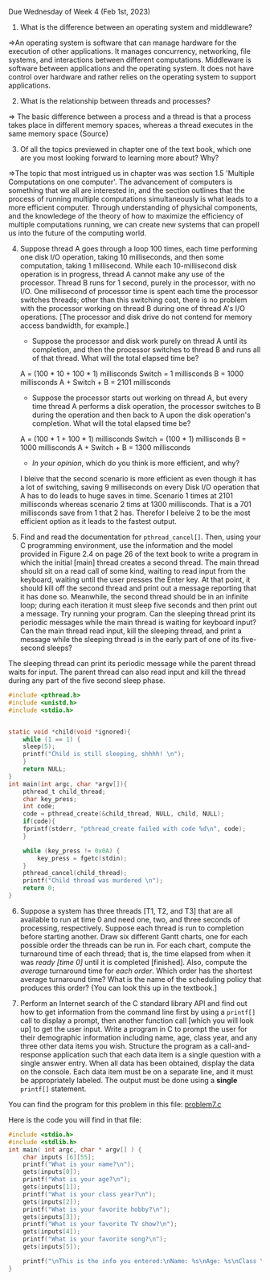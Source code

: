 Due Wednesday of Week 4 (Feb 1st, 2023)

1. What is the difference between an operating system and middleware?

=>An operating system is software that can manage hardware for the execution of other applications. It manages concurrency, networking, file systems, and interactions between different computations. Middleware is software between applications and the operating system. It does not have control over hardware and rather relies on the operating system to support applications.

2. What is the relationship between threads and processes?

=>  The basic difference between a process and a thread is that a process takes place in different memory spaces, whereas a thread executes in the same memory space (Source)

3. Of all the topics previewed in chapter one of the text book, which one are you most looking forward to learning more about? Why?

=>The topic that most intrigued us in chapter was was section 1.5 'Multiple Computations on one computer'. The advancement of computers is something that we all are interested in, and the section outlines that the process of running multiple computations simultaneously is what leads to a more efficient computer. Through understanding of physichal components, and the knowledege of the theory of how to maximize the efficiency of multiple computations running, we can create new systems that can propell us into the future of the computing world.

4. Suppose thread A goes through a loop 100 times, each time performing one disk I/O operation, taking 10 milliseconds, and then some computation, taking 1 millisecond. While each 10-millisecond disk operation is in progress, thread A cannot make any use of the processor. Thread B runs for 1 second, purely in the processor, with no I/O. One millisecond of processor time is spent each time the processor switches threads; other than this switching cost, there is no problem with the processor working on thread B during one of thread A's I/O operations. [The processor and disk drive do not contend for memory access bandwidth, for example.]

    + Suppose the processor and disk work purely on thread A until its completion, and then the processor switches to thread B and runs all of that thread. What will the total elapsed time be?

    A = (100 * 10 + 100 * 1)  millisconds
    Switch = 1 millisconds
    B = 1000 millisconds
    A + Switch + B = 2101 millisconds
    
    + Suppose the processor starts out working on thread A, but every time thread A performs a disk operation, the processor switches to B during the operation and then back to A upon the disk operation's completion. What will the total elapsed time be?

    A = (100 * 1 + 100 * 1) millisconds
    Switch = (100 * 1) millisconds
    B = 1000 millisconds
    A + Switch + B = 1300 millisconds
    
    + _In your opinion_, which do you think is more efficient, and why?

    I bleive that the second scenario is more efficient as even though it has a lot of switching, saving 9 milliseconds on every Disk I/O operation that A has to do leads to huge saves in time. Scenario 1 times at 2101 millisconds whereas scenario 2 tims at 1300 millisconds. That is a 701 millisconds save from 1 that 2 has. Therefor I beleive 2 to be the most efficient option as it leads to the fastest output. 

5. Find and read the documentation for `pthread_cancel[]`. Then, using your C programming environment, use the information and the model provided in Figure 2.4 on page 26 of the text book to write a program in which the initial [main] thread creates a second thread. The main thread should sit on a read call of some kind, waiting to read input from the keyboard, waiting until the user presses the Enter key. At that point, it should kill off the second thread and print out a message reporting that it has done so. Meanwhile, the second thread should be in an infinite loop; during each iteration it must sleep five seconds and then print out a message. Try running your program. Can the sleeping thread print its periodic messages while the main thread is waiting for keyboard input? Can the main thread read input, kill the sleeping thread, and print a message while the sleeping thread is in the early part of one of its five-second sleeps?

The sleeping thread can print its periodic message while the parent thread waits for input. The parent thread can also read input and kill the thread during any part of the five second sleep phase.

```c
#include <pthread.h>
#include <unistd.h>
#include <stdio.h>


static void *child(void *ignored){
    while (1 == 1) {
    sleep(5);
    printf("Child is still sleeping, shhhh! \n");
    }
    return NULL;
}
int main(int argc, char *argv[]){
    pthread_t child_thread;
    char key_press;
    int code;
    code = pthread_create(&child_thread, NULL, child, NULL);
    if(code){
    fprintf(stderr, "pthread_create failed with code %d\n", code);
    }

    while (key_press != 0x0A) {
        key_press = fgetc(stdin);
    }
    pthread_cancel(child_thread);
    printf("Child thread was murdered \n");
    return 0;
}
```

6. Suppose a system has three threads [T1, T2, and T3] that are all available to run at time 0 and need one, two, and three seconds of processing, respectively. Suppose each thread is run to completion before starting another. Draw six different Gantt charts, one for each possible order the threads can be run in. For each chart, compute the turnaround time of each thread; that is, the time elapsed from when it was _ready [time 0]_ until it is completed [finished]. Also, compute the _average_ turnaround time for _each order_. Which order has the shortest average turnaround time? What is the name of the scheduling policy that produces this order? {You can look this up in the textbook.]

7. Perform an Internet search of the C standard library API and find out how to get information from the command line first by using a `printf[]` call to display a prompt, then another function call [which you will look up] to get the user input. Write a program in C to prompt the user for their demographic information including name, age, class year, and any three other data items you wish. Structure the program as a call-and-response application such that each data item is a single question with a single answer entry. When all data has been obtained, display the data on the console. Each data item must be on a separate line, and it must be appropriately labeled. The output must be done using a **single** `printf[]` statement.

You can find the program for this problem in this file: [problem7.c](https://github.com/Sarronnn/CMSI-3510_Tadesse-Ramchandran-Peer-Abrams/blob/main/Homeworks/homework01/problem7.c)

Here is the code you will find in that file:

```c
#include <stdio.h>
#include <stdlib.h>
int main( int argc, char * argv[] ) {
    char inputs [6][55];
    printf("What is your name?\n");
    gets(inputs[0]); 
    printf("What is your age?\n");
    gets(inputs[1]);
    printf("What is your class year?\n");
    gets(inputs[2]);
    printf("What is your favorite hobby?\n");
    gets(inputs[3]);
    printf("What is your favorite TV show?\n");
    gets(inputs[4]);
    printf("What is your favorite song?\n");
    gets(inputs[5]);

    printf("\nThis is the info you entered:\nName: %s\nAge: %s\nClass Year: %s\nFavorite Hobby: %s\nFavorite TV Show: %s\nFavorite Song: %s\n\n", inputs[0], inputs[1], inputs[2], inputs[3], inputs[4], inputs[5]);
}
```
